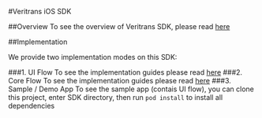 #Veritrans iOS SDK

##Overview
To see the overview of Veritrans SDK, please read [here](https://github.com/veritrans/Veritrans-ios-sdk/wiki/Getting-started-with-the-Veritrans-SDK)

##Implementation

We provide two implementation modes on this SDK:

###1. UI Flow
To see the implementation guides please read [here](https://github.com/veritrans/Veritrans-ios-sdk/blob/master/SDK/MidtransKit/code_usage.md)
###2. Core Flow
To see the implementation guides please read [here](https://github.com/veritrans/Veritrans-ios-sdk/blob/master/SDK/MidtransCoreKit/code_usage.md)
###3. Sample / Demo App
To see the sample app (contais UI flow), you can clone this project, enter SDK directory, then run `pod install` to install all dependencies


